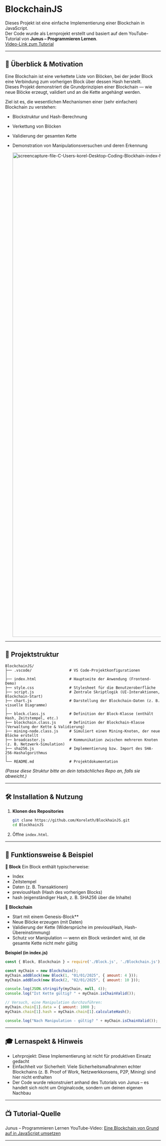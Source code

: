 # BlockchainJS

Dieses Projekt ist eine einfache Implementierung einer Blockchain in JavaScript.  
Der Code wurde als Lernprojekt erstellt und basiert auf dem YouTube-Tutorial von **Junus – Programmieren Lernen**.  
[Video-Link zum Tutorial](https://www.youtube.com/watch?v=EyRQ7r7875w)

---

## 📖 Überblick & Motivation

Eine Blockchain ist eine verkettete Liste von Blöcken, bei der jeder Block eine Verbindung zum vorherigen Block über dessen Hash herstellt.  
Dieses Projekt demonstriert die Grundprinzipien einer Blockchain — wie neue Blöcke erzeugt, validiert und an die Kette angehängt werden.

Ziel ist es, die wesentlichen Mechanismen einer (sehr einfachen) Blockchain zu verstehen:

- Blockstruktur und Hash-Berechnung  
- Verkettung von Blöcken  
- Validierung der gesamten Kette  
- Demonstration von Manipulationsversuchen und deren Erkennung

  <img width="2881" height="1561" alt="screencapture-file-C-Users-korel-Desktop-Coding-Blockhain-index-html-2025-10-14-10_20_29" src="https://github.com/user-attachments/assets/fca9da64-be55-4b3d-9b20-3fe47924cb45" />


---

## 🧱 Projektstruktur

```text
BlockchainJS/
├── .vscode/                 # VS Code-Projektkonfigurationen
│
├── index.html               # Hauptseite der Anwendung (Frontend-Demo)
├── style.css                # Stylesheet für die Benutzeroberfläche
├── script.js                # Zentrale Skriptlogik (UI-Interaktionen, Blockchain-Start)
├── chart.js                 # Darstellung der Blockchain-Daten (z. B. visuelle Diagramme)
│
├── block.class.js           # Definition der Block-Klasse (enthält Hash, Zeitstempel, etc.)
├── blockchain.class.js      # Definition der Blockchain-Klasse (Verwaltung der Kette & Validierung)
├── mining-node.class.js     # Simuliert einen Mining-Knoten, der neue Blöcke erstellt
├── broadcaster.js           # Kommunikation zwischen mehreren Knoten (z. B. Netzwerk-Simulation)
├── sha256.js                # Implementierung bzw. Import des SHA-256-Hashalgorithmus
│
└── README.md                # Projektdokumentation

```

*(Passe diese Struktur bitte an dein tatsächliches Repo an, falls sie abweicht.)*

---

## 🛠️ Installation & Nutzung

1. **Klonen des Repositories**

   ```bash
   git clone https://github.com/Koreleth/BlockhainJS.git
   cd BlockhainJS
   ```
2. Öffne `index.html`.

---

## 🧾 Funktionsweise & Beispiel

**🔐 Block**
Ein Block enthält typischerweise:
- Index
- Zeitstempel
- Daten (z. B. Transaktionen)
- previousHash (Hash des vorherigen Blocks)
- hash (eigenständiger Hash, z. B. SHA256 über die Inhalte)
  

**🧩 Blockchain**
- Start mit einem Genesis-Block**
- Neue Blöcke erzeugen (mit Daten)
- Validierung der Kette (Widersprüche im previousHash, Hash-Übereinstimmung)
- Schutz vor Manipulation — wenn ein Block verändert wird, ist die gesamte Kette nicht mehr gültig


**Beispiel (in index.js)**
```javascript
const { Block, Blockchain } = require('./Block.js', './Blockchain.js');

const myChain = new Blockchain();
myChain.addBlock(new Block(1, "01/01/2025", { amount: 4 }));
myChain.addBlock(new Block(2, "02/01/2025", { amount: 10 }));

console.log(JSON.stringify(myChain, null, 4));
console.log("Ist Kette gültig? " + myChain.isChainValid());

// Versuch, eine Manipulation durchzuführen:
myChain.chain[1].data = { amount: 1000 };
myChain.chain[1].hash = myChain.chain[1].calculateHash();

console.log("Nach Manipulation - gültig? " + myChain.isChainValid());
```
---

## 🎓 Lernaspekt & Hinweis

- Lehrprojekt: Diese Implementierung ist nicht für produktiven Einsatz gedacht
- Einfachheit vor Sicherheit: Viele Sicherheitsmaßnahmen echter Blockchains (z. B. Proof of Work, Netzwerkkonsens, P2P, Mining) sind hier nicht enthalten
- Der Code wurde rekonstruiert anhand des Tutorials von Junus – es handelt sich nicht um Originalcode, sondern um deinen eigenen Nachbau

---

## 📺 Tutorial-Quelle
Junus – Programmieren Lernen
YouTube-Video: [Eine Blockchain von Grund auf in JavaScript umsetzen](https://www.youtube.com/watch?v=EyRQ7r7875w)

---
